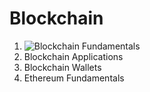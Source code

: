 # Blockchain

1. ![Blockchain Fundamentals](https://github.com/sauravchaudharysc/BlockChain/tree/main/1.%20Blockchain%20Fundamentals)
2. Blockchain Applications
3. Blockchain Wallets
4. Ethereum Fundamentals


